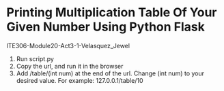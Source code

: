 # Printing Multiplication Table Of Your Given Number Using Python Flask
ITE306-Module20-Act3-1-Velasquez_Jewel

1. Run script.py
2. Copy the url, and run it in the browser
3. Add /table/(int num) at the end of the url. Change (int num) to your desired value. For example: 127.0.0.1/table/10
